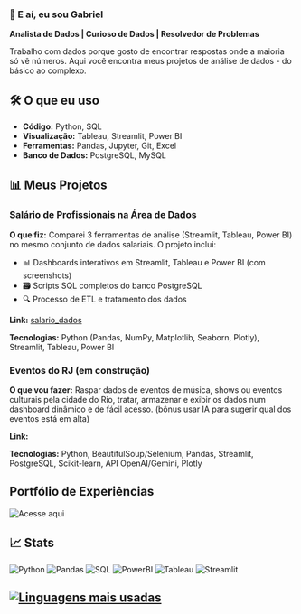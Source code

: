 ### 👋 E aí, eu sou Gabriel

**Analista de Dados | Curioso de Dados | Resolvedor de Problemas**

Trabalho com dados porque gosto de encontrar respostas onde a maioria só vê números. Aqui você encontra meus projetos de análise de dados - do básico ao complexo.

## 🛠️ O que eu uso

- **Código:** Python, SQL
- **Visualização:** Tableau, Streamlit, Power BI
- **Ferramentas:** Pandas, Jupyter, Git, Excel
- **Banco de Dados:** PostgreSQL, MySQL

## 📊 Meus Projetos

### Salário de Profissionais na Área de Dados
**O que fiz:** Comparei 3 ferramentas de análise (Streamlit, Tableau, Power BI) no mesmo conjunto de dados salariais. O projeto inclui:
- 📊 Dashboards interativos em Streamlit, Tableau e Power BI (com screenshots)
- 🗃️ Scripts SQL completos do banco PostgreSQL
- 🔍 Processo de ETL e tratamento dos dados

**Link:** [salario_dados](https://github.com/PrangeGabriel/salario_dados)

**Tecnologias:** Python (Pandas, NumPy, Matplotlib, Seaborn, Plotly), Streamlit, Tableau, Power BI

### Eventos do RJ (em construção)
**O que vou fazer:** Raspar dados de eventos de música, shows ou eventos culturais pela cidade do Rio, tratar, armazenar e exibir os dados num dashboard dinâmico e de fácil acesso. (bônus usar IA para sugerir qual dos eventos está em alta)

**Link:** 

**Tecnologias:** Python, BeautifulSoup/Selenium, Pandas, Streamlit, PostgreSQL, Scikit-learn, API OpenAI/Gemini, Plotly

## Portfólio de Experiências

![Acesse aqui](https://github.com/PrangeGabriel/images)


## 📈 Stats

![Python](https://img.shields.io/badge/Python-3776AB?style=for-the-badge&logo=python&logoColor=white)
![Pandas](https://img.shields.io/badge/Pandas-2C2D72?style=for-the-badge&logo=pandas&logoColor=white)
![SQL](https://img.shields.io/badge/SQL-4479A1?style=for-the-badge&logo=postgresql&logoColor=white)
![PowerBI](https://img.shields.io/badge/PowerBI-F2C811?style=for-the-badge&logo=powerbi&logoColor=black)
![Tableau](https://img.shields.io/badge/Tableau-E97627?style=for-the-badge&logo=tableau&logoColor=white)
![Streamlit](https://img.shields.io/badge/Streamlit-FF4B4B?style=for-the-badge&logo=streamlit&logoColor=white)

[![Linguagens mais usadas](https://github-readme-stats.vercel.app/api/top-langs/?username=PrangeGabriel&layout=compact&theme=default)](https://github.com/PrangeGabriel)
---
